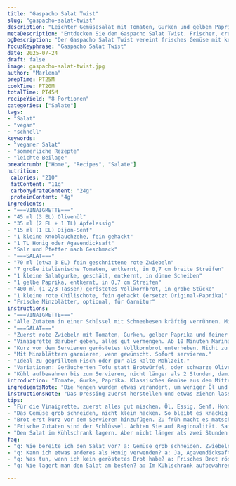 ```yaml
---
title: "Gaspacho Salat Twist"
slug: "gaspacho-salat-twist"
description: "Leichter Gemüsesalat mit Tomaten, Gurken und gelbem Paprika. Knuspriges geröstetes Vollkornbrot statt Baguette. Würzige Vinaigrette mit Apfelessig und Honig. Knoblauch und Dijon-Senf im Dressing. Frische Zutaten, vegan, ohne Nüsse und Milchprodukte. Schnelle Zubereitung. Perfekt als Beilage zu Grillfleisch oder separat. Fruchtig, knackig, säuerlich. Variiert über die klassischen Aromen des Gaspacho. Breiter Schnitt der Zutaten für Biss. Anpassungen bei den Mengen. Wenig Aufwand, großer Geschmack, knackiges Brot am Schluss."
metaDescription: "Entdecken Sie den Gaspacho Salat Twist. Frischer, crunchiger Salat mit einfachen Zutaten. Perfekt für Grillabende."
ogDescription: "Der Gaspacho Salat Twist vereint frisches Gemüse mit knusprigem Brot. Ideal als Beilage zum Grillen oder als leichte Mahlzeit."
focusKeyphrase: "Gaspacho Salat Twist"
date: 2025-07-24
draft: false
image: gaspacho-salat-twist.jpg
author: "Marlena"
prepTime: PT25M
cookTime: PT20M
totalTime: PT45M
recipeYield: "8 Portionen"
categories: ["Salate"]
tags:
- "Salat"
- "vegan"
- "schnell"
keywords:
- "veganer Salat"
- "sommerliche Rezepte"
- "leichte Beilage"
breadcrumb: ["Home", "Recipes", "Salate"]
nutrition: 
 calories: "210"
 fatContent: "11g"
 carbohydrateContent: "24g"
 proteinContent: "4g"
ingredients:
- "===VINAIGRETTE==="
- "45 ml (3 EL) Olivenöl"
- "35 ml (2 EL + 1 TL) Apfelessig"
- "15 ml (1 EL) Dijon-Senf"
- "1 kleine Knoblauchzehe, fein gehackt"
- "1 TL Honig oder Agavendicksaft"
- "Salz und Pfeffer nach Geschmack"
- "===SALAT==="
- "70 ml (etwa 3 EL) fein geschnittene rote Zwiebeln"
- "7 große italienische Tomaten, entkernt, in 0,7 cm breite Streifen"
- "1 kleine Salatgurke, geschält, entkernt, in dünne Scheiben"
- "1 gelbe Paprika, entkernt, in 0,7 cm Streifen"
- "400 ml (1 2/3 Tassen) geröstetes Vollkornbrot, in grobe Stücke"
- "1 kleine rote Chilischote, fein gehackt (ersetzt Original-Paprika)"
- "Frische Minzblätter, optional, für Garnitur"
instructions:
- "===VINAIGRETTE==="
- "Alle Zutaten in einer Schüssel mit Schneebesen kräftig verrühren. Mit Salz und Pfeffer abschmecken. Etwas ziehen lassen."
- "===SALAT==="
- "Zuerst rote Zwiebeln mit Tomaten, Gurken, gelber Paprika und feiner Chili in einer großen Schüssel mischen."
- "Vinaigrette darüber geben, alles gut vermengen. Ab 10 Minuten Marinade entwickelt sich Geschmack."
- "Kurz vor dem Servieren geröstetes Vollkornbrot unterheben. Nicht zu früh, damit es knusprig bleibt."
- "Mit Minzblättern garnieren, wenn gewünscht. Sofort servieren."
- "Ideal zu gegrilltem Fisch oder pur als kalte Mahlzeit."
- "Variationen: Geräucherten Tofu statt Brotwürfel, oder schwarze Oliven anstelle von Minze."
- "Kühl aufbewahren bis zum Servieren, nicht länger als 2 Stunden, damit Brot nicht matschig wird."
introduction: "Tomate, Gurke, Paprika. Klassisches Gemüse aus dem Mittelmeerraum. Kalte Suppe trifft auf Salat. Früher wurde das Brot eingeweicht. Heute wird es knusprig geröstet. Knoblauch und Senf bleiben wichtig. Apfelessig gibt Säure, nicht zu stark wie Rotweinessig. Honig bringt leichten Kontrast zur Säure. Rote Zwiebeln sorgen für Schärfe, aber nicht zu sehr. Die Texturen gegensätzlich. Saftig, süß, scharf, knusprig. Ohne Milch, ohne Eier, vegan und trotzdem dicht an Geschmack. Marinieren löst Aromen. Nur kurz genug, damit die Frische bleibt. Abschmecken immer wichtig. Salat ist schnell gemacht, trotzdem wirkt er frisch wie aus dem Garten. Für Grillfeier oder schnelles Mittagessen. Das Brot frisch aus dem Ofen ist wichtiger als zu weich. Ein bisschen Minze macht alles noch interessanter. Chilis bringen Power, wen’s mag. Unter 50 Minuten fertig, kein Aufwand mit Zutaten. Bringt Farben auf den Teller. Sehr mediterran. Leicht anzupassen. Nüsse bleiben draußen, dafür mehr Gemüse, mehr Frische. Passt zu allem Gegrillten, auch Veganem. Kleiner Salat, großer Effekt. Knackigere Schnitte als fein gehackt, Biss bleibt erhalten. Bindung durch Brot. Und die Vinaigrette eine Balance aus Säure, Süße, Schärfe."
ingredientsNote: "Die Mengen wurden etwas verändert, um weniger Öl und Essig zu nutzen und trotzdem Geschmack zu gewährleisten. Apfelessig statt Rotweinessig mildert die Säure und bringt Frische in die Vinaigrette. Ein wenig Honig schafft einen süßlichen Kontrast, der überraschend harmoniert. Die Knoblauchzehe wird klein gehackt, nicht gepresst, damit sie zart bleibt. Für den Salat sind die Zutaten etwas grob geschnitten, nicht nur dünn gehobelt. So bleibt Struktur erhalten. Statt normaler Zwiebeln rote, milder im Geschmack. Die gelbe Paprika bleibt, dazu wird eine kleine frische rote Chili ergänzt – bringt leicht Schärfe, ersetzt eine Ersatz-Zutat für mehr Geschmackstiefe. Das Brot ist nun Vollkornbrot, grob in Stücke gerissen und geröstet, damit es Crunch und Volumen bringt. So bleibt es bis zum Servieren knusprig und saugt Vinaigrette nur leicht auf. Minze optional, gibt frische Kräuternote."
instructionsNote: "Das Dressing zuerst herstellen und etwas ziehen lassen. Das verbessert die Bindung der Aromen zwischen Senf, Essig, Öl, Honig und Knoblauch. Der Salat wird in einer großen Schüssel vorbereitet, zuerst das Gemüse zusammenbringen. Dann Dressing dazu und mixen, leicht durchziehen lassen, mindestens 10 Minuten. Brot erst ganz zum Schluss zugeben. Ein früheres Mischen macht es matschig und saugt zu viel Flüssigkeit auf. Das Brot sollte frisch geröstet, aber abgekühlt sein zum Zeitpunkt der Zugabe. Vor dem Servieren in Portionen mischen. Minze und Chili je nach Wunsch ergänzen. Eventuell nachwürzen mit mehr Salz und Pfeffer. Nicht zu lange stehen lassen – so bleibt die leichte Knackigkeit und Frische. Anwendung der Vinaigrette durch einen Schneebesen optimal für Emulsion. Zum Servieren gibt es Varianten, zu gegrilltem Geflügel oder Fisch. Oder pur als leichte, kalte Mahlzeit an heißen Tagen. Keine Kocharbeit außer dem Rösten vom Brot."
tips:
- "Für die Vinaigrette, zuerst alles gut mischen. Öl, Essig, Senf, Honig und Knoblauch. Durchziehen lassen. Aromen verbinden sich besser. Mit Salz und Pfeffer abschmecken."
- "Das Gemüse grob schneiden, nicht klein hacken. So bleibt es knackig. Zwiebeln rot nehmen, die sind milder. Chili für Schärfe und Geschmack. Mit der Minze experimentieren."
- "Brot erst kurz vor dem Servieren hinzufügen. Zu früh macht es matschig. Geröstetes Vollkornbrot gibt Crunch. Eine gute Struktur hilft, die Vinaigrette nicht komplett aufzusaugen."
- "Frische Zutaten sind der Schlüssel. Achten Sie auf Regionalität. Saisonales Gemüse bringt den besten Geschmack. Ein bisschen Variation ausprobieren, z.B. mit Tofu oder Oliven."
- "Den Salat im Kühlschrank lagern. Aber nicht länger als zwei Stunden vor dem Servieren. Frische bleibt so besser erhalten. Aussehen zählt für das Gesamtbild auch."
faq:
- "q: Wie bereite ich den Salat vor? a: Gemüse grob schneiden. Zwiebeln, Paprika, Tomaten, Gurken mischen. Dressing gleichzeitig zubereiten. Mindestens 10 Minuten ziehen lassen."
- "q: Kann ich etwas anderes als Honig verwenden? a: Ja, Agavendicksaft funktioniert auch gut. Es bleibt vegan. Oder ganz weglassen – je nach Geschmack."
- "q: Was tun, wenn ich kein geröstetes Brot habe? a: Frisches Brot rösten. Alternativen wären Croutons oder auch Nüsse für den Crunch. Aber nicht zu viele."
- "q: Wie lagert man den Salat am besten? a: Im Kühlschrank aufbewahren, aber nicht zu lange. Maximale Zeit zwei Stunden. Dann verliert es an Frische und Knackigkeit."

---
```

